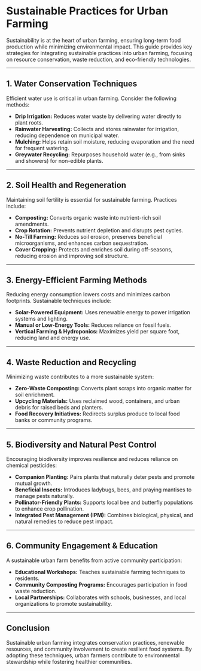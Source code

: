 # **Sustainable Practices for Urban Farming**

Sustainability is at the heart of urban farming, ensuring long-term food production while minimizing environmental impact. This guide provides key strategies for integrating sustainable practices into urban farming, focusing on resource conservation, waste reduction, and eco-friendly technologies.

---  

## **1. Water Conservation Techniques**

Efficient water use is critical in urban farming. Consider the following methods:

- **Drip Irrigation:** Reduces water waste by delivering water directly to plant roots.
- **Rainwater Harvesting:** Collects and stores rainwater for irrigation, reducing dependence on municipal water.
- **Mulching:** Helps retain soil moisture, reducing evaporation and the need for frequent watering.
- **Greywater Recycling:** Repurposes household water (e.g., from sinks and showers) for non-edible plants.

---  

## **2. Soil Health and Regeneration**

Maintaining soil fertility is essential for sustainable farming. Practices include:

- **Composting:** Converts organic waste into nutrient-rich soil amendments.
- **Crop Rotation:** Prevents nutrient depletion and disrupts pest cycles.
- **No-Till Farming:** Reduces soil erosion, preserves beneficial microorganisms, and enhances carbon sequestration.
- **Cover Cropping:** Protects and enriches soil during off-seasons, reducing erosion and improving soil structure.

---  

## **3. Energy-Efficient Farming Methods**

Reducing energy consumption lowers costs and minimizes carbon footprints. Sustainable techniques include:

- **Solar-Powered Equipment:** Uses renewable energy to power irrigation systems and lighting.
- **Manual or Low-Energy Tools:** Reduces reliance on fossil fuels.
- **Vertical Farming & Hydroponics:** Maximizes yield per square foot, reducing land and energy use.

---  

## **4. Waste Reduction and Recycling**

Minimizing waste contributes to a more sustainable system:

- **Zero-Waste Composting:** Converts plant scraps into organic matter for soil enrichment.
- **Upcycling Materials:** Uses reclaimed wood, containers, and urban debris for raised beds and planters.
- **Food Recovery Initiatives:** Redirects surplus produce to local food banks or community programs.

---  

## **5. Biodiversity and Natural Pest Control**

Encouraging biodiversity improves resilience and reduces reliance on chemical pesticides:

- **Companion Planting:** Pairs plants that naturally deter pests and promote mutual growth.
- **Beneficial Insects:** Introduces ladybugs, bees, and praying mantises to manage pests naturally.
- **Pollinator-Friendly Plants:** Supports local bee and butterfly populations to enhance crop pollination.
- **Integrated Pest Management (IPM):** Combines biological, physical, and natural remedies to reduce pest impact.

---  

## **6. Community Engagement & Education**

A sustainable urban farm benefits from active community participation:

- **Educational Workshops:** Teaches sustainable farming techniques to residents.
- **Community Composting Programs:** Encourages participation in food waste reduction.
- **Local Partnerships:** Collaborates with schools, businesses, and local organizations to promote sustainability.

---  

## **Conclusion**

Sustainable urban farming integrates conservation practices, renewable resources, and community involvement to create resilient food systems. By adopting these techniques, urban farmers contribute to environmental stewardship while fostering healthier communities.

